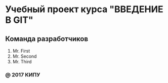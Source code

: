 # Учебный проект курса "ВВЕДЕНИЕ В GIT"
## Команда разработчиков

1. Mr. First
2. Mr. Second
3. Mr. Third

### @ 2017 КИПУ